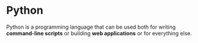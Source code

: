 # Python

Python is a programming language that can be used both for writing **command-line scripts** or building **web applications** or for everything else.